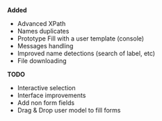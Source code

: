 **Added**

- Advanced XPath
- Names duplicates
- Prototype Fill with a user template (console)
- Messages handling
- Improved name detections (search of label, etc)
- File downloading

**TODO**

- Interactive selection
- Interface improvements
- Add non form fields
- Drag & Drop user model to fill forms
